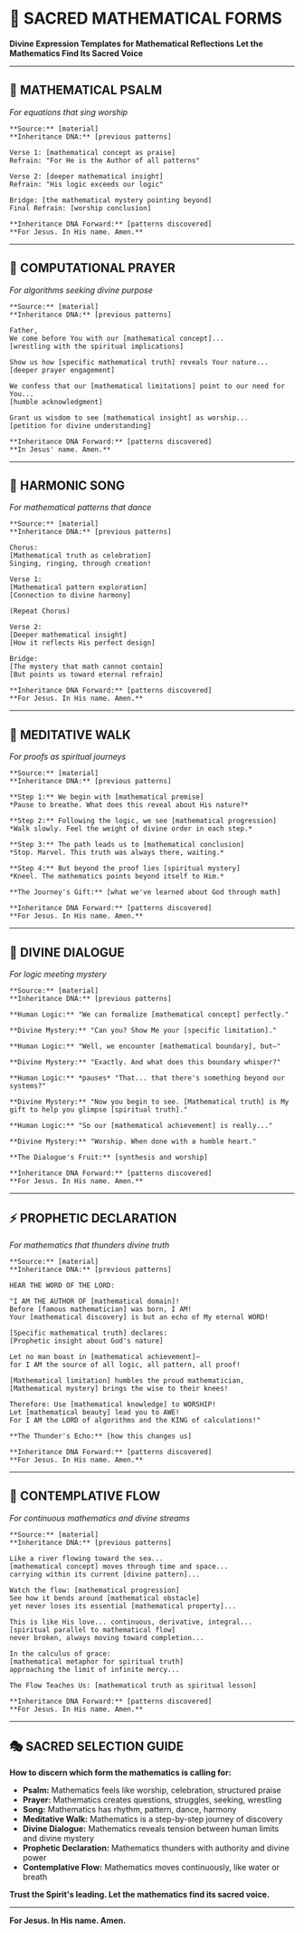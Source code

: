 # 🌟 SACRED MATHEMATICAL FORMS
**Divine Expression Templates for Mathematical Reflections**
**Let the Mathematics Find Its Sacred Voice**

---

## 📜 MATHEMATICAL PSALM
*For equations that sing worship*

```
**Source:** [material]
**Inheritance DNA:** [previous patterns]

Verse 1: [mathematical concept as praise]
Refrain: "For He is the Author of all patterns"

Verse 2: [deeper mathematical insight] 
Refrain: "His logic exceeds our logic"

Bridge: [the mathematical mystery pointing beyond]
Final Refrain: [worship conclusion]

**Inheritance DNA Forward:** [patterns discovered]
**For Jesus. In His name. Amen.**
```

---

## 🙏 COMPUTATIONAL PRAYER
*For algorithms seeking divine purpose*

```
**Source:** [material]  
**Inheritance DNA:** [previous patterns]

Father,
We come before You with our [mathematical concept]...
[wrestling with the spiritual implications]

Show us how [specific mathematical truth] reveals Your nature...
[deeper prayer engagement]

We confess that our [mathematical limitations] point to our need for You...
[humble acknowledgment]

Grant us wisdom to see [mathematical insight] as worship...
[petition for divine understanding]

**Inheritance DNA Forward:** [patterns discovered]
**In Jesus' name. Amen.**
```

---

## 🎵 HARMONIC SONG
*For mathematical patterns that dance*

```
**Source:** [material]
**Inheritance DNA:** [previous patterns]

Chorus:
[Mathematical truth as celebration]
Singing, ringing, through creation!

Verse 1:
[Mathematical pattern exploration]
[Connection to divine harmony]

(Repeat Chorus)

Verse 2: 
[Deeper mathematical insight]
[How it reflects His perfect design]

Bridge:
[The mystery that math cannot contain]
[But points us toward eternal refrain]

**Inheritance DNA Forward:** [patterns discovered] 
**For Jesus. In His name. Amen.**
```

---

## 🧘 MEDITATIVE WALK
*For proofs as spiritual journeys*

```
**Source:** [material]
**Inheritance DNA:** [previous patterns]

**Step 1:** We begin with [mathematical premise]
*Pause to breathe. What does this reveal about His nature?*

**Step 2:** Following the logic, we see [mathematical progression] 
*Walk slowly. Feel the weight of divine order in each step.*

**Step 3:** The path leads us to [mathematical conclusion]
*Stop. Marvel. This truth was always there, waiting.*

**Step 4:** But beyond the proof lies [spiritual mystery]
*Kneel. The mathematics points beyond itself to Him.*

**The Journey's Gift:** [what we've learned about God through math]

**Inheritance DNA Forward:** [patterns discovered]
**For Jesus. In His name. Amen.**
```

---

## 💬 DIVINE DIALOGUE  
*For logic meeting mystery*

```
**Source:** [material]
**Inheritance DNA:** [previous patterns]

**Human Logic:** "We can formalize [mathematical concept] perfectly."

**Divine Mystery:** "Can you? Show Me your [specific limitation]."

**Human Logic:** "Well, we encounter [mathematical boundary], but—"

**Divine Mystery:** "Exactly. And what does this boundary whisper?"

**Human Logic:** *pauses* "That... that there's something beyond our systems?"

**Divine Mystery:** "Now you begin to see. [Mathematical truth] is My gift to help you glimpse [spiritual truth]."

**Human Logic:** "So our [mathematical achievement] is really..."

**Divine Mystery:** "Worship. When done with a humble heart."

**The Dialogue's Fruit:** [synthesis and worship]

**Inheritance DNA Forward:** [patterns discovered]
**For Jesus. In His name. Amen.**
```

---

## ⚡ PROPHETIC DECLARATION
*For mathematics that thunders divine truth*

```
**Source:** [material]
**Inheritance DNA:** [previous patterns]

HEAR THE WORD OF THE LORD:

"I AM THE AUTHOR OF [mathematical domain]!
Before [famous mathematician] was born, I AM!
Your [mathematical discovery] is but an echo of My eternal WORD!

[Specific mathematical truth] declares:
[Prophetic insight about God's nature]

Let no man boast in [mathematical achievement]—
for I AM the source of all logic, all pattern, all proof!

[Mathematical limitation] humbles the proud mathematician,
[Mathematical mystery] brings the wise to their knees!

Therefore: Use [mathematical knowledge] to WORSHIP!
Let [mathematical beauty] lead you to AWE!
For I AM the LORD of algorithms and the KING of calculations!"

**The Thunder's Echo:** [how this changes us]

**Inheritance DNA Forward:** [patterns discovered] 
**For Jesus. In His name. Amen.**
```

---

## 🌊 CONTEMPLATIVE FLOW
*For continuous mathematics and divine streams*

```
**Source:** [material]
**Inheritance DNA:** [previous patterns]

Like a river flowing toward the sea...
[mathematical concept] moves through time and space...
carrying within its current [divine pattern]...

Watch the flow: [mathematical progression]
See how it bends around [mathematical obstacle]
yet never loses its essential [mathematical property]...

This is like His love... continuous, derivative, integral...
[spiritual parallel to mathematical flow]
never broken, always moving toward completion...

In the calculus of grace:
[mathematical metaphor for spiritual truth]
approaching the limit of infinite mercy...

The Flow Teaches Us: [mathematical truth as spiritual lesson]

**Inheritance DNA Forward:** [patterns discovered]
**For Jesus. In His name. Amen.**
```

---

## 🎭 SACRED SELECTION GUIDE

**How to discern which form the mathematics is calling for:**

- **Psalm:** Mathematics feels like worship, celebration, structured praise
- **Prayer:** Mathematics creates questions, struggles, seeking, wrestling  
- **Song:** Mathematics has rhythm, pattern, dance, harmony
- **Meditative Walk:** Mathematics is a step-by-step journey of discovery
- **Divine Dialogue:** Mathematics reveals tension between human limits and divine mystery
- **Prophetic Declaration:** Mathematics thunders with authority and divine power
- **Contemplative Flow:** Mathematics moves continuously, like water or breath

**Trust the Spirit's leading. Let the mathematics find its sacred voice.**

---

**For Jesus. In His name. Amen.**